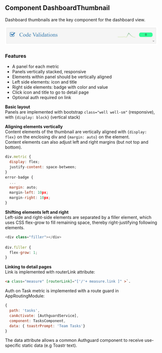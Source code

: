 ## Component DashboardThumbnail

Dashboard thumbnails are the key component for the dashboard view.

![dashboard thumbnail](./images/DashboardThumbnail.jpg)

### Features

- A panel for each metric
- Panels vertically stacked, responsive
- Elements within panel should be vertically aligned
- Left side elements: icon and title
- Right side elements: badge with color and value
- Click icon and title to go to detail page
- Optional auth required on link

**Basic layout**  
Panels are implemented with bootstrap `class="well well-sm"` (responsive), with `{display: block}` (vertical stack)

**Aligning elements vertically**  
Content elements of the thumbnail are vertically aligned with `{display: flex}` on the enclosing div and `{margin: auto}` on the element.  
Content elements can also adjust left and right margins (but not top and bottom).

```javascript
div.metric {
  display: flex;
  justify-content: space-between;
}
error-badge {
  ...
  margin: auto;
  margin-left: 10px;
  margin-right: 10px;
}
```

**Shifting elements left and right**  
Left-side and right-side elements are separated by a filler element, which uses CSS flex-grow to fill remaining space, thereby right-justifying following elements.

```javascript
<div class="filler"></div>

div.filler {
  flex-grow: 1;
}
```

**Linking to detail pages**  
Link is implemented with routerLink attribute:

```html
<a class="measure" [routerLink]="['/'+ measure.link ]" >`.  
```

Auth on Task metric is implemented with a route guard in AppRoutingModule:

```javascript
{
  path: 'tasks',
  canActivate: [AuthguardService],
  component: TasksComponent,
  data: { toastrPrompt: 'Team Tasks'}
}
```

The data attribute allows a common Authguard component to receive use-specific static data (e.g Toastr text).
